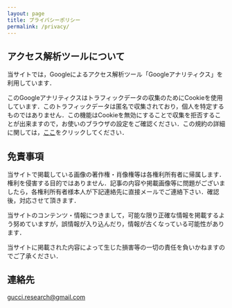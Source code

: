 ```yaml
---
layout: page
title: プライバシーポリシー
permalink: /privacy/
---
```


## アクセス解析ツールについて

当サイトでは，Googleによるアクセス解析ツール「Googleアナリティクス」を利用しています．

このGoogleアナリティクスはトラフィックデータの収集のためにCookieを使用しています．このトラフィックデータは匿名で収集されており，個人を特定するものではありません．この機能はCookieを無効にすることで収集を拒否することが出来ますので，お使いのブラウザの設定をご確認ください．この規約の詳細に関しては，[ここ](https://www.google.com/analytics/terms/jp.html)をクリックしてください．

## 免責事項

当サイトで掲載している画像の著作権・肖像権等は各権利所有者に帰属します．権利を侵害する目的ではありません．記事の内容や掲載画像等に問題がございましたら，各権利所有者様本人が下記連絡先に直接メールでご連絡下さい．確認後，対応させて頂きます．

当サイトのコンテンツ・情報につきまして，可能な限り正確な情報を掲載するよう努めていますが，誤情報が入り込んだり，情報が古くなっている可能性があります．

当サイトに掲載された内容によって生じた損害等の一切の責任を負いかねますのでご了承ください．

## 連絡先

[gucci.research@gmail.com](mailto:gucci.research@gmail.com)